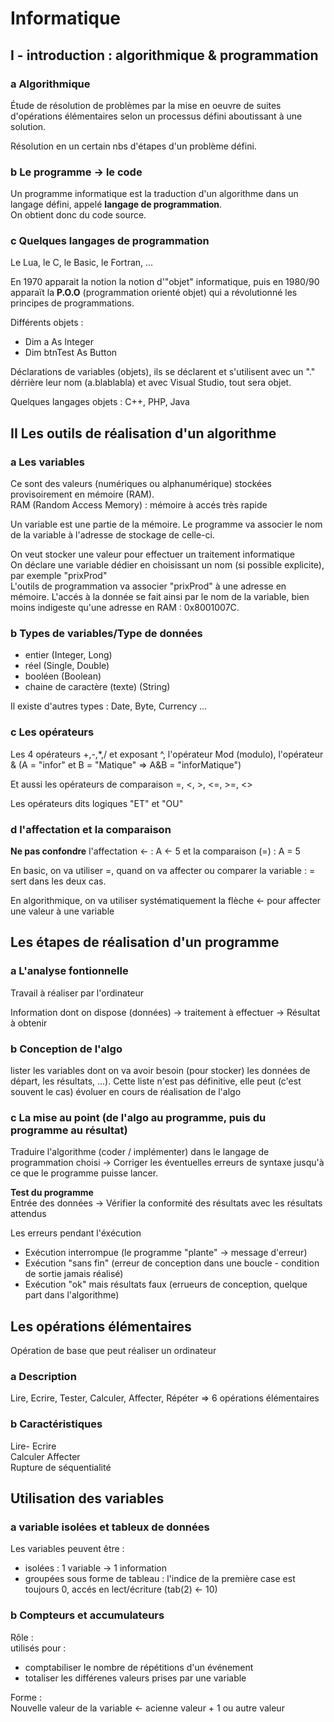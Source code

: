 # Informatique 

## I - introduction : algorithmique & programmation  

### a Algorithmique 

Étude de résolution de problèmes par la mise en oeuvre de suites d'opérations élémentaires selon un processus défini 
aboutissant à une solution.  

Résolution en un certain nbs d'étapes d'un problème défini.  

### b Le programme -> le code  

Un programme informatique est la traduction d'un algorithme dans un langage défini, appelé **langage de programmation**.  
On obtient donc du code source.  

### c Quelques langages de programmation  

Le Lua, le C, le Basic, le Fortran, ...

En 1970 apparait la notion la notion d'"objet" informatique, puis en 1980/90 apparaït la **P.O.O** (programmation orienté 
objet) qui a révolutionné les principes de programmations.  

Différents objets :  

- Dim a As Integer  
- Dim btnTest As Button  

Déclarations de variables (objets), ils se déclarent et s'utilisent avec un "." dérrière leur nom (a.blablabla) et avec 
Visual Studio, tout sera objet.  

Quelques langages objets : C++, PHP, Java

## II Les outils de réalisation d'un algorithme

### a Les variables

Ce sont des valeurs (numériques ou alphanumérique) stockées provisoirement en mémoire (RAM).  
RAM (Random Access Memory) : mémoire à accés très rapide  

Un variable est une partie de la mémoire. Le programme va associer le nom de la variable à l'adresse de stockage de celle-ci.  

On veut stocker une valeur pour effectuer un traitement informatique  
On déclare une variable dédier en choisissant un nom (si possible explicite), par exemple "prixProd"  
L'outils de programmation va associer "prixProd" à une adresse en mémoire. L'accés à la donnée se fait ainsi par le nom de la 
variable, bien moins indigeste qu'une adresse en RAM : 0x8001007C.  

### b Types de variables/Type de données

- entier (Integer, Long)  
- réel (Single, Double)  
- booléen (Boolean)  
- chaine de caractère (texte) (String)  

Il existe d'autres types : Date, Byte, Currency ...  

### c Les opérateurs  

Les 4 opérateurs +,-,*,/ et exposant ^, l'opérateur Mod (modulo), l'opérateur & (A = "infor" et B = "Matique" => A&B = 
"inforMatique")  

Et aussi les opérateurs de comparaison =, <, >, <=, >=, <>  

Les opérateurs dits logiques "ET" et "OU"   

### d l'affectation et la comparaison

**Ne pas confondre** l'affectation <- : A <- 5 et la comparaison (=) : A = 5  

En basic, on va utiliser =, quand on va affecter ou comparer la variable : = sert dans les deux cas.  

En algorithmique, on va utiliser systématiquement la flèche <- pour affecter une valeur à une variable  

## Les étapes de réalisation d'un programme  

### a L'analyse fontionnelle  

Travail à réaliser par l'ordinateur  

Information dont on dispose (données) -> traitement à effectuer -> Résultat à obtenir  

### b Conception de l'algo  

lister les variables dont on va avoir besoin (pour stocker) les données de départ, les résultats, ...). Cette liste n'est pas définitive, elle peut (c'est souvent le cas) évoluer en cours de réalisation de l'algo  

### c La mise au point (de l'algo au programme, puis du programme au résultat)  

Traduire l'algorithme (coder / implémenter) dans le langage de programmation choisi -> Corriger les éventuelles erreurs de syntaxe jusqu'à ce que le programme puisse lancer.  

**Test du programme**   
Entrée des données -> Vérifier la conformité des résultats avec les résultats attendus  

Les erreurs pendant l'éxécution  
- Exécution interrompue (le programme "plante" -> message d'erreur)  
- Exécution "sans fin" (erreur de conception dans une boucle - condition de sortie jamais réalisé)  
- Exécution "ok" mais résultats faux (errueurs de conception, quelque part dans l'algorithme)  

## Les opérations élémentaires  

Opération de base que peut réaliser un ordinateur  

### a Description 

Lire, Ecrire, Tester, Calculer, Affecter, Répéter => 6 opérations élémentaires  

### b Caractéristiques

Lire- Ecrire  
Calculer Affecter  
Rupture de séquentialité  

## Utilisation des variables  

### a variable isolées et tableux de données  

Les variables peuvent être : 
- isolées : 1 variable -> 1 information  
- groupées sous forme de tableau : l'indice de la première case est toujours 0, accés en lect/écriture (tab(2) <- 10)  

### b Compteurs et accumulateurs  

Rôle :  
utilisés pour :  
- comptabiliser le nombre de répétitions d'un événement  
- totaliser les différenes valeurs prises par une variable  

Forme :  
Nouvelle valeur de la variable <- acienne valeur + 1 ou autre valeur
